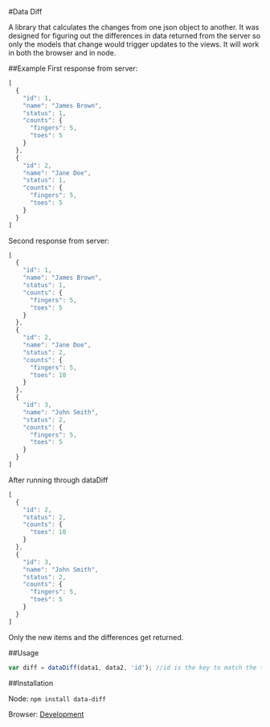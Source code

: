 #Data Diff

A library that calculates the changes from one json object to another.  It was designed for figuring out the differences in data returned from the server so only the models that change would trigger updates to the views.  It will work in both the browser and in node.

##Example
First response from server:
```javascript
[
  {
    "id": 1,
    "name": "James Brown",
    "status": 1,
    "counts": {
      "fingers": 5,
      "toes": 5
    }
  },
  {
    "id": 2,
    "name": "Jane Doe",
    "status": 1,
    "counts": {
      "fingers": 5,
      "toes": 5
    }
  }
]
```
Second response from server:
```javascript
[
  {
    "id": 1,
    "name": "James Brown",
    "status": 1,
    "counts": {
      "fingers": 5,
      "toes": 5
    }
  },
  {
    "id": 2,
    "name": "Jane Doe",
    "status": 2,
    "counts": {
      "fingers": 5,
      "toes": 10 
    }
  },
  {
    "id": 3,
    "name": "John Smith",
    "status": 2,
    "counts": {
      "fingers": 5,
      "toes": 5
    }
  }
]
```
After running through dataDiff
```javascript
[
  {
    "id": 2,
    "status": 2,
    "counts": {
      "toes": 10 
    }
  },
  {
    "id": 3,
    "name": "John Smith",
    "status": 2,
    "counts": {
      "fingers": 5,
      "toes": 5
    }
  }
]
```

Only the new items and the differences get returned.

##Usage

```javascript
var diff = dataDiff(data1, data2, 'id'); //id is the key to match the two data points together
```

##Installation

Node:
```npm install data-diff```

Browser: [Development](https://raw.github.com/jgallen23/data-diff/master/dist/data-diff.js)

